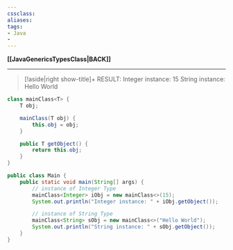 ```yaml
---
cssclass:
aliases:
tags:
- Java
- 
---
```

**[[JavaGenericsTypesClass|BACK]]**

---
>[!aside|right show-title]+ RESULT:
> Integer instance: 15
> String instance: Hello World

```java
class mainClass<T> {
    T obj;

    mainClass(T obj) {
        this.obj = obj;
    }

    public T getObject() {
        return this.obj;
    }
}

public class Main {
    public static void main(String[] args) {
        // instance of Integer Type
        mainClass<Integer> iObj = new mainClass<>(15);
        System.out.println("Integer instance: " + iObj.getObject());

        // instance of String Type
        mainClass<String> sObj = new mainClass<>("Hello World");
        System.out.println("String instance: " + sObj.getObject());
    }
}
```